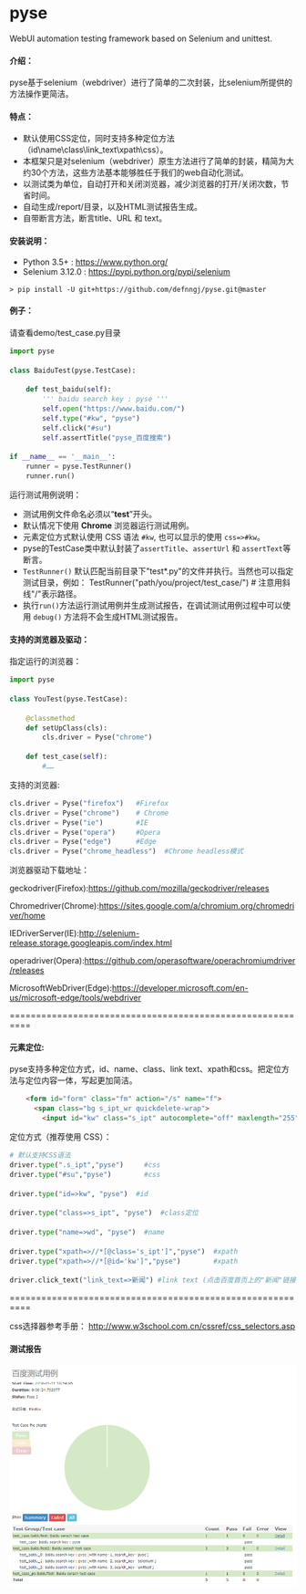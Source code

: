 # pyse
WebUI automation testing framework based on Selenium and unittest.

#### 介绍：
  pyse基于selenium（webdriver）进行了简单的二次封装，比selenium所提供的方法操作更简洁。

#### 特点：
* 默认使用CSS定位，同时支持多种定位方法（id\name\class\link_text\xpath\css）。
* 本框架只是对selenium（webdriver）原生方法进行了简单的封装，精简为大约30个方法，这些方法基本能够胜任于我们的web自动化测试。
* 以测试类为单位，自动打开和关闭浏览器，减少浏览器的打开/关闭次数，节省时间。
* 自动生成/report/目录，以及HTML测试报告生成。
* 自带断言方法，断言title、URL 和 text。

#### 安装说明：
* Python 3.5+ : https://www.python.org/
* Selenium 3.12.0 : https://pypi.python.org/pypi/selenium


```
> pip install -U git+https://github.com/defnngj/pyse.git@master
```

#### 例子：

请查看demo/test_case.py目录

```python
import pyse

class BaiduTest(pyse.TestCase):

    def test_baidu(self):
        ''' baidu search key : pyse '''
        self.open("https://www.baidu.com/")
        self.type("#kw", "pyse")
        self.click("#su")
        self.assertTitle("pyse_百度搜索")

if __name__ == '__main__':
    runner = pyse.TestRunner()
    runner.run()
```

运行测试用例说明：
* 测试用例文件命名必须以“__test__”开头。
* 默认情况下使用 __Chrome__ 浏览器运行测试用例。
* 元素定位方式默认使用 CSS 语法 `#kw`, 也可以显示的使用 `css=>#kw`。
* pyse的TestCase类中默认封装了`assertTitle`、`assertUrl` 和 `assertText`等断言。
* `TestRunner()` 默认匹配当前目录下"test*.py"的文件并执行。当然也可以指定测试目录，例如：
TestRunner("path/you/project/test_case/")  # 注意用斜线"/"表示路径。
* 执行`run()`方法运行测试用例并生成测试报告，在调试测试用例过程中可以使用 `debug()` 方法将不会生成HTML测试报告。


#### 支持的浏览器及驱动：

指定运行的浏览器：

```python
import pyse

class YouTest(pyse.TestCase):

    @classmethod
    def setUpClass(cls):
        cls.driver = Pyse("chrome")
    
    def test_case(self):
        #……

```

支持的浏览器:

```python
cls.driver = Pyse("firefox")   #Firefox
cls.driver = Pyse("chrome")    # Chrome
cls.driver = Pyse("ie")        #IE
cls.driver = Pyse("opera")     #Opera
cls.driver = Pyse("edge")      #Edge
cls.driver = Pyse("chrome_headless")  #Chrome headless模式
```

浏览器驱动下载地址：

geckodriver(Firefox):https://github.com/mozilla/geckodriver/releases

Chromedriver(Chrome):https://sites.google.com/a/chromium.org/chromedriver/home

IEDriverServer(IE):http://selenium-release.storage.googleapis.com/index.html

operadriver(Opera):https://github.com/operasoftware/operachromiumdriver/releases

MicrosoftWebDriver(Edge):https://developer.microsoft.com/en-us/microsoft-edge/tools/webdriver

==========================================================

#### 元素定位:

pyse支持多种定位方式，id、name、class、link text、xpath和css。把定位方法与定位内容一体，写起更加简洁。
```html
    <form id="form" class="fm" action="/s" name="f">
      <span class="bg s_ipt_wr quickdelete-wrap">
        <input id="kw" class="s_ipt" autocomplete="off" maxlength="255" value="" name="wd">
```

定位方式（推荐使用 CSS）：

```python
# 默认支持CSS语法
driver.type(".s_ipt","pyse")     #css
driver.type("#su","pyse")        #css

driver.type("id=>kw", "pyse")  #id

driver.type("class=>s_ipt", "pyse")  #class定位

driver.type("name=>wd", "pyse")  #name

driver.type("xpath=>//*[@class='s_ipt']","pyse")  #xpath
driver.type("xpath=>//*[@id='kw']","pyse")        #xpath

driver.click_text("link_text=>新闻") #link text (点击百度首页上的"新闻"链接)

```

==========================================================

  css选择器参考手册：
  http://www.w3school.com.cn/cssref/css_selectors.asp

#### 测试报告

![](./test_report.png)
